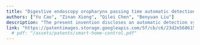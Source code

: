 ```yaml
---
title: "Digestive endoscopy oropharynx passing time automatic detection system and method"
authors: ["Yu Cao", "Zinan Xiong", "Qilei Chen", "Benyuan Liu"]
description: "The present invention discloses an automatic detection system and method for measuring oropharyngeal passage time during digestive endoscopy. The automatic detection system comprises an image dynamic preprocessing module, a convolutional neural network-based scene classifier, a bidirectional scene transition module, an exception handling module, and an oropharyngeal passage time calculation module. The provided automatic detection system and method can accurately provide scene information for CAD systems in digestive endoscopy, precisely determine the duration from when the endoscope exits the oral cavity to when it descends into the esophagus, and output the oropharyngeal passage time, thereby facilitating accurate assessment of digestive endoscopy operators' proficiency levels."
link: "https://patentimages.storage.googleapis.com/5f/cb/c6/23d2e568615a6d/CN114332025B.pdf"
  # pdf: "/assets/patents/smart-home-control.pdf"
---
```

